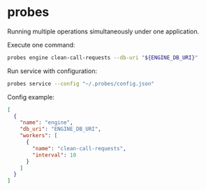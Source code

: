 # probes

Running multiple operations simultaneously under one application.

Execute one command:

```bash
probes engine clean-call-requests --db-uri "${ENGINE_DB_URI}"
```

Run service with configuration:

```bash
probes service --config "~/.probes/config.json"
```

Config example:

```json
[
  {
    "name": "engine",
    "db_uri": "ENGINE_DB_URI",
    "workers": [
      {
        "name": "clean-call-requests",
        "interval": 10
      }
    ]
  }
]
```
